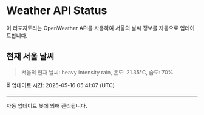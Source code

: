 
# Weather API Status

이 리포지토리는 OpenWeather API를 사용하여 서울의 날씨 정보를 자동으로 업데이트합니다.

## 현재 서울 날씨
> 서울의 현재 날씨: heavy intensity rain, 온도: 21.35°C, 습도: 70%

⏳ 업데이트 시간: 2025-05-16 05:41:07 (UTC)

---
자동 업데이트 봇에 의해 관리됩니다.
